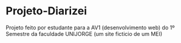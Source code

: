 # Projeto-Diarizei
 Projeto feito por estudante para a AV1 (desenvolvimento web) do 1º Semestre da faculdade UNIJORGE  (um site ficticio de um MEI)
